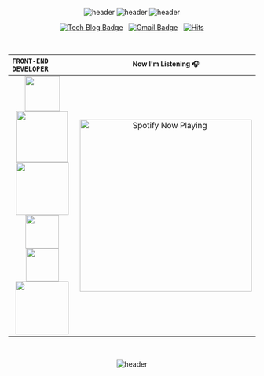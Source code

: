 <div align=center>

![header](https://capsule-render.vercel.app/api?type=rect&fontSize=30&height=30&color=f0f0f0)
![header](https://capsule-render.vercel.app/api?type=soft&text=JONGMINFIRE&fontSize=65&height=108&animation=fadeIn&color=171717&fontColor=ffffff)
![header](https://capsule-render.vercel.app/api?type=rect&fontSize=30&height=30&color=f0f0f0)

[![Tech Blog Badge](http://img.shields.io/badge/-blog-black?style=flat-square&logo=github&link=https://jongminfire.dev)](https://jongminfire.dev) &nbsp; [![Gmail Badge](https://img.shields.io/badge/-Gmail-black?style=flat-square&logo=Gmail&logoColor=white&link=mailto:jongminfire)](mailto:jongminfire@gmail.com) &nbsp; [![Hits](https://hits.seeyoufarm.com/api/count/incr/badge.svg?url=https%3A%2F%2Fgithub.com%2Fjongminfire&count_bg=%231F1F1F&title_bg=%23030303&icon=&icon_color=%23E7E7E7&title=%3Chits%2F%3E&edge_flat=false)](https://github.com/jongminfire) 

<br/>

| `FRONT-END DEVELOPER`                     | <small>Now I'm Listening 🎧</small>                                          |
| :------------------------- | :------------------------------------------------------------: |
| <div align="center"><img src="https://img.shields.io/badge/React-61DAFB?style=for-the-badge&logo=react&logoColor=black" width=71> <img src="https://img.shields.io/badge/TypeScript-3178C6?style=for-the-badge&logo=TypeScript&logoColor=white" width=104> <br/><img src="https://img.shields.io/badge/JavaScript-F7DF1E?style=for-the-badge&logo=JavaScript&logoColor=black" width=107> <img src="https://img.shields.io/badge/P5.js-ED225D?style=for-the-badge&logo=p5.js&logoColor=white" width="68"> <br/><img src="https://img.shields.io/badge/Redux-764ABC?style=for-the-badge&logo=Redux&logoColor=white" width=67> <img src="https://img.shields.io/badge/Apollo Client-311C87?style=for-the-badge&logo=Apollo GraphQL&logoColor=white" width="108"><br/> | [<img src="https://jongminfire.vercel.app/api/spotify-playing" alt="Spotify Now Playing" width="350" /></div>](https://open.spotify.com/user/xs27yhu8lzl8wuxuqsav0fj4g) |
  
<br/>

![header](https://capsule-render.vercel.app/api?type=rect&fontSize=30&height=80&color=171717)

</div>
